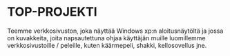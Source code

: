 # TOP-PROJEKTI

Teemme verkkosivuston, joka näyttää Windows xp:n aloitusnäytöltä ja jossa on kuvakkeita, joita napsautettuna ohjaa käyttäjän muille luomillemme verkkosivustoille / peleille, kuten käärmepeli, shakki, kellosovellus jne.

